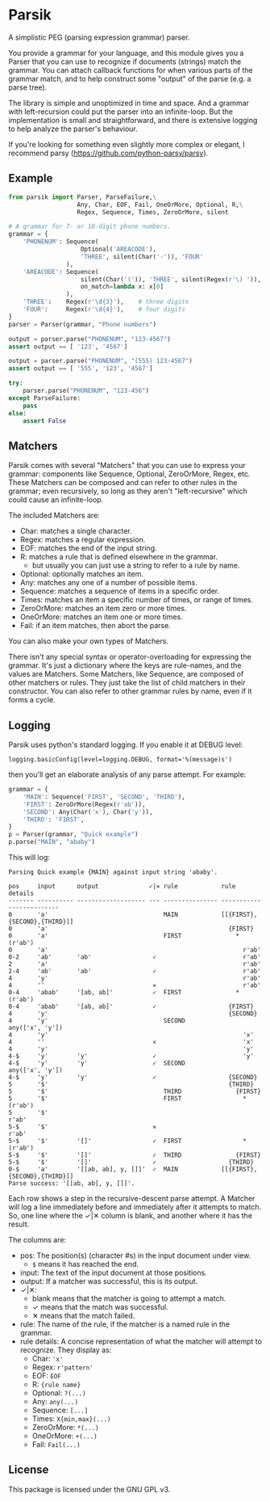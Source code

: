 # Parsik

A simplistic PEG (parsing expression grammar) parser.

You provide a grammar for your language, and this module gives you a Parser
that you can use to recognize if documents (strings) match the grammar.  You
can attach callback functions for when various parts of the grammar match, and
to help construct some "output" of the parse (e.g. a parse tree).

The library is simple and unoptimized in time and space.  And a grammar with
left-recursion could put the parser into an infinite-loop.  But the
implementation is small and straightforward, and there is extensive logging to
help analyze the parser's behaviour.

If you're looking for something even slightly more complex or elegant, I
recommend parsy (https://github.com/python-parsy/parsy).


## Example

```python
from parsik import Parser, ParseFailure,\
                   Any, Char, EOF, Fail, OneOrMore, Optional, R,\
                   Regex, Sequence, Times, ZeroOrMore, silent

# A grammar for 7- or 10-digit phone numbers.
grammar = {
    'PHONENUM': Sequence(
                    Optional('AREACODE'),
                    'THREE', silent(Char('-')), 'FOUR'
                ),
    'AREACODE': Sequence(
                    silent(Char('(')), 'THREE', silent(Regex(r'\) ')),
                    on_match=lambda x: x[0]
                ),
    'THREE':    Regex(r'\d{3}'),    # three digits
    'FOUR':     Regex(r'\d{4}'),    # four digits
}
parser = Parser(grammar, "Phone numbers")

output = parser.parse("PHONENUM", "123-4567")
assert output == [ '123', '4567']

output = parser.parse("PHONENUM", "(555) 123-4567")
assert output == [ '555', '123', '4567']

try:
    parser.parse("PHONENUM", "123-456")
except ParseFailure:
    pass
else:
    assert False
```


## Matchers

Parsik comes with several "Matchers" that you can use to express your grammar:
components like Sequence, Optional, ZeroOrMore, Regex, etc.  These Matchers can
be composed and can refer to other rules in the grammar; even recursively, so
long as they aren't "left-recursive" which could cause an infinite-loop.

The included Matchers are:
- Char:       matches a single character.
- Regex:      matches a regular expression.
- EOF:        matches the end of the input string.
- R:          matches a rule that is defined elsewhere in the grammar.
  - but usually you can just use a string to refer to a rule by name.
- Optional:   optionally matches an item.
- Any:        matches any one of a number of possible items.
- Sequence:   matches a sequence of items in a specific order.
- Times:      matches an item a specific number of times, or range of times.
- ZeroOrMore: matches an item zero or more times.
- OneOrMore:  matches an item one or more times.
- Fail:       if an item matches, then abort the parse.

You can also make your own types of Matchers.

There isn't any special syntax or operator-overloading for expressing the
grammar.  It's just a dictionary where the keys are rule-names, and the values
are Matchers.  Some Matchers, like Sequence, are composed of other matchers or
rules.  They just take the list of child matchers in their constructor.  You
can also refer to other grammar rules by name, even if it forms a cycle.


## Logging

Parsik uses python's standard logging.  If you enable it at DEBUG level:

```
logging.basicConfig(level=logging.DEBUG, format='%(message)s')
```

then you'll get an elaborate analysis of any parse attempt.  For example:

```python
grammar = {
    'MAIN': Sequence('FIRST', 'SECOND', 'THIRD'),
    'FIRST': ZeroOrMore(Regex(r'ab')),
    'SECOND': Any(Char('x'), Char('y')),
    'THIRD': 'FIRST',
}
p = Parser(grammar, "Quick example")
p.parse("MAIN", "ababy")
```

This will log:

```
Parsing Quick example {MAIN} against input string 'ababy'.

pos     input      output              ✓|✕ rule            rule details
------- ---------- ------------------- --- --------------- -------------------------
0       'a'                                MAIN            [[{FIRST},{SECOND},{THIRD}]]
0       'a'                                                  {FIRST}
0       'a'                                FIRST               *(r'ab')
0       'a'                                                      r'ab'
0-2     'ab'       'ab'                 ✓                        r'ab'
2       'a'                                                      r'ab'
2-4     'ab'       'ab'                 ✓                        r'ab'
4       'y'                                                      r'ab'
4       ''                              ✕                        r'ab'
0-4     'abab'     '[ab, ab]'           ✓  FIRST               *(r'ab')
0-4     'abab'     '[ab, ab]'           ✓                    {FIRST}
4       'y'                                                  {SECOND}
4       'y'                                SECOND              any(['x', 'y'])
4       'y'                                                      'x'
4       ''                              ✕                        'x'
4       'y'                                                      'y'
4-$     'y'        'y'                  ✓                        'y'
4-$     'y'        'y'                  ✓  SECOND              any(['x', 'y'])
4-$     'y'        'y'                  ✓                    {SECOND}
5       '$'                                                  {THIRD}
5       '$'                                THIRD               {FIRST}
5       '$'                                FIRST                 *(r'ab')
5       '$'                                                        r'ab'
5-$     '$'                             ✕                          r'ab'
5-$     '$'        '[]'                 ✓  FIRST                 *(r'ab')
5-$     '$'        '[]'                 ✓  THIRD               {FIRST}
5-$     '$'        '[]'                 ✓                    {THIRD}
0-$     'a'        '[[ab, ab], y, []]'  ✓  MAIN            [[{FIRST},{SECOND},{THIRD}]]
Parse success: '[[ab, ab], y, []]'.
```

Each row shows a step in the recursive-descent parse attempt.  A Matcher will
log a line immediately before and immediately after it attempts to match.  So,
one line where the ✓|✕ column is blank, and another where it has the result.

The columns are:
- pos: The position(s) (character #s) in the input document under view.
  - `$` means it has reached the end.
- input: The text of the input document at those positions.
- output: If a matcher was successful, this is its output.
- ✓|✕:
  - blank means that the matcher is going to attempt a match.
  - ✓ means that the match was successful.
  - ✕ means that the match failed.
- rule: The name of the rule, if the matcher is a named rule in the grammar.
- rule details: A concise representation of what the matcher will attempt to
  recognize.  They display as:
  - Char: ``'x'``
  - Regex: ``r'pattern'``
  - EOF: ``EOF``
  - R: ``{rule name}``
  - Optional: ``?(...)``
  - Any: ``any(...)``
  - Sequence: ``[...]``
  - Times: ``X{min,max}(...)``
  - ZeroOrMore: ``*(...)``
  - OneOrMore: ``+(...)``
  - Fail: ``Fail(...)``
 

## License

This package is licensed under the GNU GPL v3.

